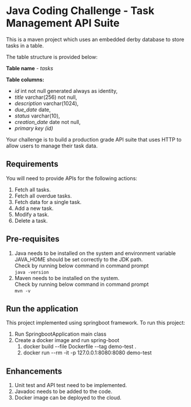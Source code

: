 # Java Coding Challenge - Task Management API Suite

This is a maven project which uses an embedded derby database to store tasks in a table.

The table structure is provided below:

**Table name** - *tasks*

**Table columns:**
- *id* int not null generated always as identity,
- *title* varchar(256) not null,
- *description* varchar(1024),
- *due_date* date,
- *status* varchar(10),
- *creation_date* date not null,
- *primary key (id)*

Your challenge is to build a production grade API suite that uses HTTP to allow users to manage their task data. 

## Requirements

You will need to provide APIs for the following actions:  
 
1. Fetch all tasks.
1. Fetch all overdue tasks.
1. Fetch data for a single task.
1. Add a new task.
1. Modify a task.
1. Delete a task.


## Pre-requisites
1. Java needs to be installed on the system and environment variable JAVA_HOME should be set correctly to the JDK path.  
   Check by running below command in command prompt  
   `java -version`  
2. Maven needs to be installed on the system.  
   Check by running below command in command prompt  
   `mvn -v`  

## Run the application
This project implemented using springboot framework.
To run this project:
1. Run SpringbootApplication main class
2. Create a docker image and run spring-boot
   1. docker build --file Dockerfile --tag demo-test .
   2. docker run --rm -it -p 127.0.0.1:8080:8080 demo-test

## Enhancements
1. Unit test and API test need to be implemented.
2. Javadoc needs to be added to the code.
3. Docker image can be deployed to the cloud.

